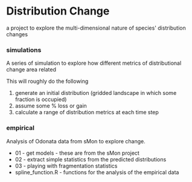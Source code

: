 # Distribution Change
a project to explore the multi-dimensional nature of species' distribution changes

### simulations

A series of simulation to explore how different metrics of distributional change area related

This will roughly do the following
1. generate an initial distribution (gridded landscape in which some fraction is occupied) 
2. assume some % loss or gain 
3. calculate a range of distribution metrics at each time step 

### empirical

Analysis of Odonata data from sMon to explore change. 
- 01 -  get models - these are from the sMon project
- 02 -  extract simple statistics from the predicted distributions
- 03 - playing with fragmentation statistics
- spline_function.R - functions for the analysis of the empirical data

